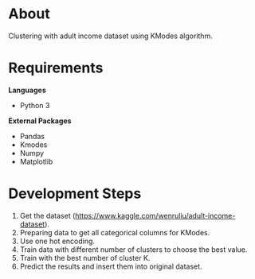 # About
Clustering with adult income dataset using KModes algorithm.


# Requirements

**Languages**
* Python 3

**External Packages**
* Pandas
* Kmodes
* Numpy
* Matplotlib

# Development Steps
1) Get the dataset (https://www.kaggle.com/wenruliu/adult-income-dataset).
2) Preparing data to get all categorical columns for KModes.
3) Use one hot encoding.
4) Train data with different number of clusters to choose the best value.
5) Train with the best number of cluster K.
6) Predict the results and insert them into original dataset.


